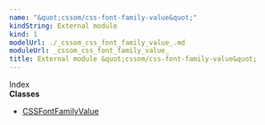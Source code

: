 ```yaml
---
name: "&quot;cssom/css-font-family-value&quot;"
kindString: External module
kind: 1
modelUrl: ./_cssom_css_font_family_value_.md
moduleUrl: _cssom_css_font_family_value_
title: External module &quot;cssom/css-font-family-value&quot;
---
```








<section >
<div class="lead pb-2">Index</div>
<section class="tsd-panel tsd-index-panel">
<div class="tsd-index-content">
<section class="tsd-index-section ">
<strong>Classes</strong>
<ul>
<li class="tsd-kind-class tsd-parent-kind-external-module"><a href="../_cssom_css_font_family_value_.cssfontfamilyvalue/" class="tsd-kind-icon">CSSFont<wbr>Family<wbr>Value</a></li>
</ul>
</section>
</div>
</section>
</section>
